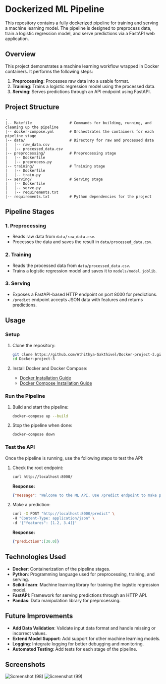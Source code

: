 # Dockerized ML Pipeline

This repository contains a fully dockerized pipeline for training and serving a machine learning model. The pipeline is designed to preprocess data, train a logistic regression model, and serve predictions via a FastAPI web application.

## Overview

This project demonstrates a machine learning workflow wrapped in Docker containers. It performs the following steps:

1. **Preprocessing**: Processes raw data into a usable format.
2. **Training**: Trains a logistic regression model using the processed data.
3. **Serving**: Serves predictions through an API endpoint using FastAPI.

## Project Structure

```
.
|-- Makefile                 # Commands for building, running, and cleaning up the pipeline
|-- docker-compose.yml       # Orchestrates the containers for each pipeline stage
|-- data/                    # Directory for raw and processed data
|   |-- raw_data.csv
|   |-- processed_data.csv
|-- preprocessing/           # Preprocessing stage
|   |-- Dockerfile
|   |-- preprocess.py
|-- training/                # Training stage
|   |-- Dockerfile
|   |-- train.py
|-- serving/                 # Serving stage
|   |-- Dockerfile
|   |-- serve.py
|   |-- requirements.txt
|-- requirements.txt         # Python dependencies for the project
```

## Pipeline Stages

### 1. Preprocessing

- Reads raw data from `data/raw_data.csv`.
- Processes the data and saves the result in `data/processed_data.csv`.

### 2. Training

- Reads the processed data from `data/processed_data.csv`.
- Trains a logistic regression model and saves it to `models/model.joblib`.

### 3. Serving

- Exposes a FastAPI-based HTTP endpoint on port 8000 for predictions.
- `/predict` endpoint accepts JSON data with features and returns predictions.

## Usage

### Setup

1. Clone the repository:

   ```bash
   git clone https://github.com/Athithya-Sakthivel/Docker-project-3.git
   cd Docker-project-3
   ```

2. Install Docker and Docker Compose:

   - [Docker Installation Guide](https://docs.docker.com/get-docker/)
   - [Docker Compose Installation Guide](https://docs.docker.com/compose/install/)

### Run the Pipeline

1. Build and start the pipeline:

   ```bash
   docker-compose up --build
   ```

2. Stop the pipeline when done:

   ```bash
   docker-compose down
   ```

### Test the API

Once the pipeline is running, use the following steps to test the API:

1. Check the root endpoint:

   ```bash
   curl http://localhost:8000/
   ```

   **Response:**

   ```json
   {"message": "Welcome to the ML API. Use /predict endpoint to make predictions."}
   ```

2. Make a prediction:

   ```bash
   curl -X POST "http://localhost:8000/predict" \
   -H "Content-Type: application/json" \
   -d '{"features": [1.2, 3.4]}'
   ```

   **Response:**

   ```json
   {"prediction":[30.0]}
   ```



## Technologies Used

- **Docker**: Containerization of the pipeline stages.
- **Python**: Programming language used for preprocessing, training, and serving.
- **Scikit-learn**: Machine learning library for training the logistic regression model.
- **FastAPI**: Framework for serving predictions through an HTTP API.
- **Pandas**: Data manipulation library for preprocessing.

## Future Improvements

- **Add Data Validation**: Validate input data format and handle missing or incorrect values.
- **Extend Model Support**: Add support for other machine learning models.
- **Logging**: Integrate logging for better debugging and monitoring.
- **Automated Testing**: Add tests for each stage of the pipeline.

## Screenshots

![Screenshot (98)](https://github.com/user-attachments/assets/4249c6ff-1dce-455b-8b08-f2b704d5c3e2)
![Screenshot (99)](https://github.com/user-attachments/assets/a80ada5d-9af4-4d14-8686-a0b87b68e66c)

